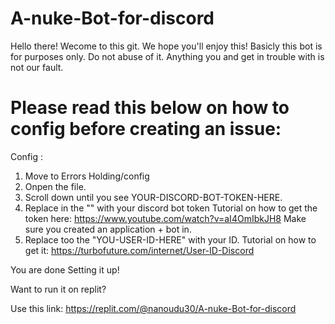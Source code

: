 # A-nuke-Bot-for-discord

Hello there! Wecome to this git.
We hope you'll enjoy this!
Basicly this bot is for purposes only. Do not abuse of it. Anything you and get in trouble with is not our fault.


# Please read this below on how to config before creating an issue:

Config : 

1. Move to Errors Holding/config
2. Onpen the file.
3. Scroll down until you see YOUR-DISCORD-BOT-TOKEN-HERE\.
4. Replace in the "" with your discord bot token 
Tutorial on how to get the token here: https://www.youtube.com/watch?v=aI4OmIbkJH8
Make sure you created an application + bot in.
5. Replace too the "YOU-USER-ID-HERE" with your ID.
Tutorial on how to get it: https://turbofuture.com/internet/User-ID-Discord

You are done Setting it up!


Want to run it on replit?

Use this link: https://replit.com/@nanoudu30/A-nuke-Bot-for-discord
